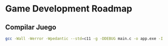 # Game Development Roadmap

## Compilar Juego

```bash
gcc -Wall -Werror -Wpedantic --std=c11 -g -DDEBUG main.c -o app.exe -I D:/SDL2-2.30.11/include/SDL2 -L D:/SDL2-2.30.11/lib -lmingw32 -lSDL2main -lSDL2 -lSDL2_image
```
